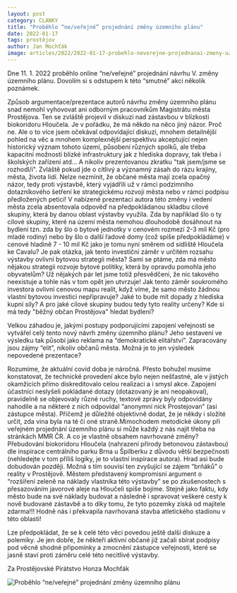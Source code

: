 ```yaml
---
layout: post
category: CLANKY
title: "Proběhlo “ne/veřejné” projednání změny územního plánu"
date: 2022-01-17
tags: prostějov
author: Jan Mochťák
image: articles/2022/2022-01-17-probehlo-neverejne-projednanai-zmeny-uzemniho-planu.jpg  #751x422 pixelu
---
```

Dne 11. 1. 2022 proběhlo online “ne/veřejné” projednání návrhu V. změny územního plánu. Dovolím si s odstupem k této “smutné” akci několik poznámek. 

Způsob argumentace/prezentace autorů návrhu změny územního plánu snad nemohl vyhovovat ani odborným pracovníkům Magistrátu města Prostějova. Ten se zvláště projevil v diskuzi nad zástavbou v blízkosti biokoridoru Hloučela. Je v pořádku, že má někdo na něco jiný názor. Proč ne. Ale o to více jsem očekával odpovídající diskuzi, mnohem detailnější pohled na věc a mnohem komplexnější perspektivu akceptující nejen historický význam tohoto území, působení různých spolků, ale třeba kapacitní možnosti blízké infrastruktury jak z hlediska dopravy, tak třeba i školských zařízení atd…  A nikoliv prezentovanou zkratku "tak jsem/jsme se rozhodl/i". Zvláště pokud jde o citlivý a významný zásah do rázu krajiny, města, života lidí. Nelze nezmínit, že občané města mají zcela opačný názor, tedy proti výstavbě, který vyjádřili už v rámci podzimního dotazníkového šetření ke strategickému rozvoji města nebo v rámci podpisu předložených peticí! V nabízené prezentaci autora této změny i vedení města zcela absentovala odpověď na předpokládanou skladbu cílové skupiny, která by danou oblast výstavby využila. Zda by například šlo o ty cílové skupiny, které na území města nemohou dlouhodobě dosáhnout na bydlení tzn. zda by šlo o bytové jednotky v cenovém rozmezí 2-3 mil Kč (pro mladé rodiny) nebo by šlo o další řadové domy (což spíše předpokládáme) v cenové hladině 7 - 10 mil Kč jako je tomu nyní směrem od sídliště Hloučela ke Cavalu? Je pak otázka, jak tento investiční záměr v určitém rozsahu výstavby ovlivní bytovou strategii města? Sami se ptáme, zda má město nějakou strategii rozvoje bytové politiky, která by opravdu pomohla jeho obyvatelům? Už nějakých pár let jsme totiž přesvědčeni, že nic takového neexistuje a tohle nás v tom opět jen utvrzuje! Jak tento záměr soukromého investora ovlivní cenovou mapu realit, když víme, že samo město žádnou vlastní bytovou investici nepřipravuje? Jaké to bude mít dopady z hlediska kupní síly? A pro jaké cílové skupiny budou tedy tyto reality určeny? Kde si má tedy "běžný občan Prostějova" hledat bydlení?     

Velkou záhadou je, jakými postupy podporujícími zapojení veřejnosti se vytvářel celý tento nový návrh změny územního plánu? Jeho sestavení ve výsledku tak působí jako reklama na “demokratické elitářství”. Zapracovány jsou zájmy “elit”, nikoliv občanů města. Možná je to jen výsledek nepovedené prezentace?  

Rozumíme, že aktuální covid doba je náročná. Přesto bohužel musíme konstatovat, že technické provedení akce bylo nejen nešťastné, ale v jistých okamžicích přímo diskreditovalo celou realizaci a i smysl akce. Zapojení účastníci neslyšeli pokládané dotazy (dotazovaný je ani neopakoval), pravidelně se objevovaly různé ruchy, textové zprávy byly odpovídány nahodile a na některé z nich odpovídal “anonymní nick Prostejovan” (asi zástupce města). Přičemž je důležité objektivně dodat, že je někdy i složité určit, zda vina byla na té či oné straně.Mimochodem metodické úkony při veřejném projednání územního plánu si může každý z nás najít třeba na stránkách MMR ČR. 
A co je vlastně obsahem navrhované změny? Přebudování biokoridoru Hloučela (nahrazení přírody betonovou zástavbou) dle inspirace centrálního parku Brna u Špilberku z důvodu větší bezpečnosti (nehledejte v tom příliš logiky, je to vlastní inspirace autora). Hrad asi bude dobudován později. Možná s tím souvisí ten zvyšující se zájem “brňáků” o reality v Prostějově. Městem představený kompromisní argument o “rozšíření zeleně na náklady vlastníka této výstavby” se po zkušenostech s přesazováním javorové aleje na Hloučeli spíše bojíme. Stejně jako faktu, kdy město bude na své náklady budovat a následně i spravovat veškeré cesty k nově budované zástavbě a to díky tomu, že tyto pozemky získá od majitele zdarma!!! Hodně nás i překvapila navrhovaná stavba atletického stadionu v této oblasti!  

Lze předpokládat, že se k celé této věci povedou ještě další diskuze a polemiky. Je jen dobře, že někteří aktivní občané již začali sbírat podpisy pod věcně shodné připomínky a zmocnění zástupce veřejnosti, které se jasně staví proti záměru celé této necitlivé výstavby.  

Za Prostějovské Pirátstvo 
Honza Mochťák

![Proběhlo “ne/veřejné” projednání změny územního plánu](/assets/img/miscellaneous/probehlo-neverejne-projednanai-zmeny-uzemniho-planu.jpg)
